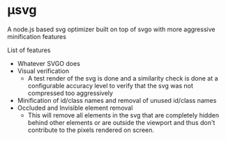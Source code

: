 μsvg
====

A node.js based svg optimizer built on top of svgo with more aggressive minification features

List of features
- Whatever SVGO does
- Visual verification
	- A test render of the svg is done and a similarity check is done at a configurable accuracy level to verify that the svg was not compressed too aggressively
- Minification of id/class names and removal of unused id/class names
- Occluded and Invisible element removal
	- This will remove all elements in the svg that are completely hidden behind other elements or are outside the viewport and thus don't contribute to the pixels rendered on screen.

